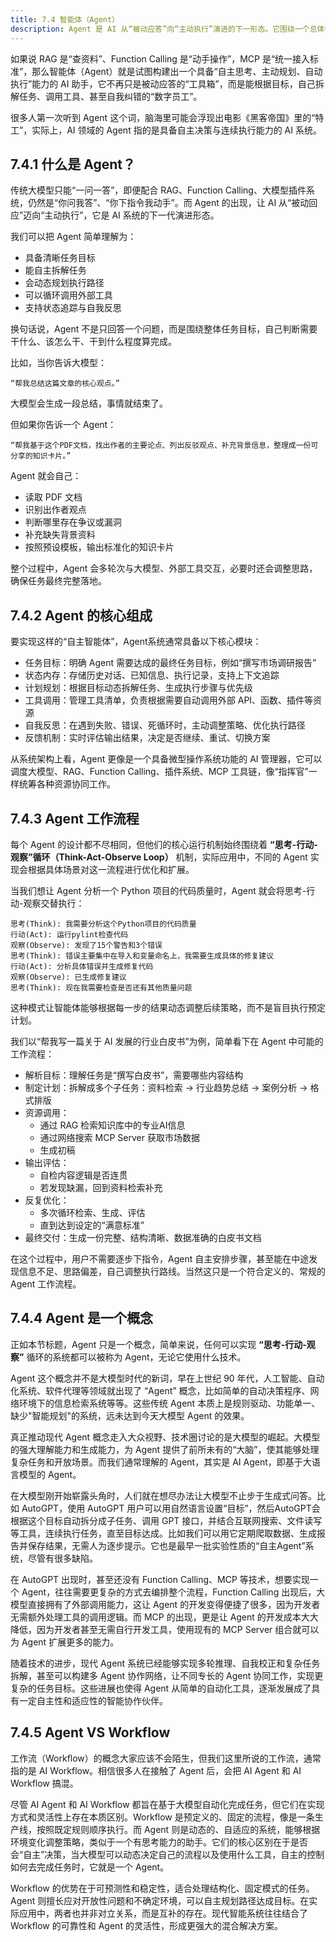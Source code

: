 ```yaml
---
title: 7.4 智能体（Agent）
description: Agent 是 AI 从“被动应答”向“主动执行”演进的下一形态。它围绕一个总体任务目标，能够自主进行任务拆解、动态规划、工具调用和自我反思。其核心运行机制是 “思考-行动-观察” 循环，使其可以根据环境反馈不断调整策略。Agent 将大模型、RAG、函数调用等技术整合为一个协同工作的系统，使其从“工具箱”转变为能够独立完成复杂任务的“数字员工”。
---
```


如果说 RAG 是“查资料”、Function Calling 是“动手操作”，MCP 是“统一接入标准”，那么智能体（Agent）就是试图构建出一个具备“自主思考、主动规划、自动执行”能力的 AI 助手，它不再只是被动应答的“工具箱”，而是能根据目标，自己拆解任务、调用工具、甚至自我纠错的“数字员工”。

很多人第一次听到 Agent 这个词，脑海里可能会浮现出电影《黑客帝国》里的“特工”，实际上，AI 领域的 Agent 指的是具备自主决策与连续执行能力的 AI 系统。


## 7.4.1 什么是 Agent？

传统大模型只能“一问一答”，即便配合 RAG、Function Calling、大模型插件系统，仍然是“你问我答”、“你下指令我动手”。而 Agent 的出现，让 AI 从“被动回应”迈向“主动执行”，它是 AI 系统的下一代演进形态。

我们可以把 Agent 简单理解为：

- 具备清晰任务目标
- 能自主拆解任务
- 会动态规划执行路径
- 可以循环调用外部工具
- 支持状态追踪与自我反思

换句话说，Agent 不是只回答一个问题，而是围绕整体任务目标，自己判断需要干什么、该怎么干、干到什么程度算完成。

比如，当你告诉大模型：

```
“帮我总结这篇文章的核心观点。”
```

大模型会生成一段总结，事情就结束了。

但如果你告诉一个 Agent：

```
“帮我基于这个PDF文档，找出作者的主要论点、列出反驳观点、补充背景信息，整理成一份可分享的知识卡片。”
```

Agent 就会自己：

- 读取 PDF 文档
- 识别出作者观点
- 判断哪里存在争议或漏洞
- 补充缺失背景资料
- 按照预设模板，输出标准化的知识卡片

整个过程中，Agent 会多轮次与大模型、外部工具交互，必要时还会调整思路，确保任务最终完整落地。


## 7.4.2 Agent 的核心组成

要实现这样的“自主智能体”，Agent系统通常具备以下核心模块：

- 任务目标：明确 Agent 需要达成的最终任务目标，例如“撰写市场调研报告”
- 状态内存：存储历史对话、已知信息、执行记录，支持上下文追踪
- 计划规划：根据目标动态拆解任务、生成执行步骤与优先级
- 工具调用：管理工具清单，负责根据需要自动调用外部 API、函数、插件等资源
- 自我反思：在遇到失败、错误、死循环时，主动调整策略、优化执行路径
- 反馈机制：实时评估输出结果，决定是否继续、重试、切换方案

从系统架构上看，Agent 更像是一个具备微型操作系统功能的 AI 管理器，它可以调度大模型、RAG、Function Calling、插件系统、MCP 工具链，像“指挥官”一样统筹各种资源协同工作。


## 7.4.3 Agent 工作流程

每个 Agent 的设计都不尽相同，但他们的核心运行机制始终围绕着 **“思考-行动-观察”循环（Think-Act-Observe Loop）** 机制，实际应用中，不同的 Agent 实现会根据具体场景对这一流程进行优化和扩展。

当我们想让 Agent 分析一个 Python 项目的代码质量时，Agent 就会将思考-行动-观察交替执行：

```
思考(Think): 我需要分析这个Python项目的代码质量
行动(Act): 运行pylint检查代码
观察(Observe): 发现了15个警告和3个错误
思考(Think): 错误主要集中在导入和变量命名上，我需要生成具体的修复建议
行动(Act): 分析具体错误并生成修复代码
观察(Observe): 已生成修复建议
思考(Think): 现在我需要检查是否还有其他质量问题
```

这种模式让智能体能够根据每一步的结果动态调整后续策略，而不是盲目执行预定计划。

我们以“帮我写一篇关于 AI 发展的行业白皮书”为例，简单看下在 Agent 中可能的工作流程：

- 解析目标：理解任务是“撰写白皮书”，需要哪些内容结构
- 制定计划：拆解成多个子任务：资料检索 → 行业趋势总结 → 案例分析 → 格式排版
- 资源调用： 
  - 通过 RAG 检索知识库中的专业AI信息
  - 通过网络搜索 MCP Server 获取市场数据
  - 生成初稿
- 输出评估： 
  - 自检内容逻辑是否连贯
  - 若发现缺漏，回到资料检索补充
- 反复优化： 
  - 多次循环检索、生成、评估
  - 直到达到设定的“满意标准”
- 最终交付：生成一份完整、结构清晰、数据准确的白皮书文档

在这个过程中，用户不需要逐步下指令，Agent 自主安排步骤，甚至能在中途发现信息不足、思路偏差，自己调整执行路线。当然这只是一个符合定义的、常规的 Agent 工作流程。


## 7.4.4 Agent 是一个概念

正如本节标题，Agent 只是一个概念，简单来说，任何可以实现 **“思考-行动-观察”** 循环的系统都可以被称为 Agent，无论它使用什么技术。

Agent 这个概念并不是大模型时代的新词，早在上世纪 90 年代，人工智能、自动化系统、软件代理等领域就出现了 “Agent” 概念，比如简单的自动决策程序、网络环境下的信息检索系统等等。这些传统 Agent 本质上是规则驱动、功能单一、缺少"智能规划"的系统，远未达到今天大模型 Agent 的效果。

真正推动现代 Agent 概念走入大众视野、技术圈讨论的是大模型的崛起。大模型的强大理解能力和生成能力，为 Agent 提供了前所未有的“大脑”，使其能够处理复杂任务和开放场景。而我们通常理解的 Agent，其实是 AI Agent，即基于大语言模型的 Agent。

在大模型刚开始崭露头角时，人们就在想尽办法让大模型不止步于生成式问答。比如 AutoGPT，使用 AutoGPT 用户可以用自然语言设置“目标”，然后AutoGPT会根据这个目标自动拆分成子任务、调用 GPT 接口，并结合互联网搜索、文件读写等工具，连续执行任务，直至目标达成。比如我们可以用它定期爬取数据、生成报告并保存结果，无需人为逐步提示。它也是最早一批实验性质的“自主Agent”系统，尽管有很多缺陷。

在 AutoGPT 出现时，甚至还没有 Function Calling、MCP 等技术，想要实现一个 Agent，往往需要更复杂的方式去编排整个流程，Function Calling 出现后，大模型直接拥有了外部调用能力，这让 Agent 的开发变得便捷了很多，因为开发者无需额外处理工具的调用逻辑。而 MCP 的出现，更是让 Agent 的开发成本大大降低，因为开发者甚至无需自行开发工具，使用现有的 MCP Server 组合就可以为 Agent 扩展更多的能力。

随着技术的进步，现代 Agent 系统已经能够实现多轮推理、自我校正和复杂任务拆解，甚至可以构建多 Agent 协作网络，让不同专长的 Agent 协同工作，实现更复杂的任务目标。这些进展也使得 Agent 从简单的自动化工具，逐渐发展成了具有一定自主性和适应性的智能协作伙伴。


## 7.4.5 Agent VS Workflow

工作流（Workflow）的概念大家应该不会陌生，但我们这里所说的工作流，通常指的是 AI Workflow。相信很多人在接触了 Agent 后，会把 AI Agent 和 AI Workflow 搞混。

尽管 AI Agent 和 AI Workflow 都旨在基于大模型自动化完成任务，但它们在实现方式和灵活性上存在本质区别。Workflow 是预定义的、固定的流程，像是一条生产线，按照既定规则顺序执行。而 Agent 则是动态的、自适应的系统，能够根据环境变化调整策略，类似于一个有思考能力的助手。它们的核心区别在于是否会“自主”决策，当大模型可以动态决定自己的流程以及使用什么工具，自主的控制如何去完成任务时，它就是一个 Agent。

Workflow 的优势在于可预测性和稳定性，适合处理结构化、固定模式的任务。Agent 则擅长应对开放性问题和不确定环境，可以自主规划路径达成目标。在实际应用中，两者也并非对立关系，而是互补的存在。现代智能系统往往结合了 Workflow 的可靠性和 Agent 的灵活性，形成更强大的混合解决方案。
